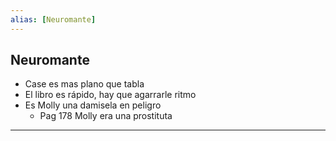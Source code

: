 ```yaml
---
alias: [Neuromante]
---
```


## Neuromante

-   Case es mas plano que tabla
-   El libro es rápido, hay que agarrarle ritmo
-   Es Molly una damisela en peligro
    -   Pag 178 Molly era una prostituta

---

